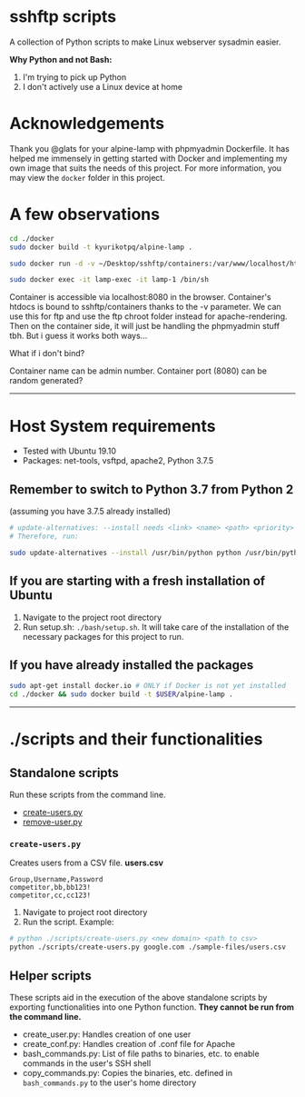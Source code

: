 # sshftp scripts
A collection of Python scripts to make Linux webserver sysadmin easier.

**Why Python and not Bash:** 
1) I'm trying to pick up Python
2) I don't actively use a Linux device at home

# Acknowledgements
Thank you @glats for your alpine-lamp with phpmyadmin Dockerfile. It has helped me immensely in getting started with Docker and implementing my own image that suits the needs of this project. For more information, you may view the `docker` folder in this project.

# A few observations
```bash
cd ./docker
sudo docker build -t kyurikotpq/alpine-lamp .

sudo docker run -d -v ~/Desktop/sshftp/containers:/var/www/localhost/htdocs/ -e MYSQL_ROOT_PASSWORD=lamp-1 -p 8080:80 --name lamp-1 kyurikotpq/alpine-lamp

sudo docker exec -it lamp-exec -it lamp-1 /bin/sh
```
Container is accessible via localhost:8080 in the browser.
Container's htdocs is bound to sshftp/containers thanks to the -v parameter. We can use this for ftp and use the ftp chroot folder instead for apache-rendering. Then on the container side, it will just be handling the phpmyadmin stuff tbh. But i guess it works both ways...

What if i don't bind?

Container name can be admin number.
Container port (8080) can be random generated?

---

# Host System requirements
- Tested with Ubuntu 19.10
- Packages: net-tools, vsftpd, apache2, Python 3.7.5

## Remember to switch to Python 3.7 from Python 2
(assuming you have 3.7.5 already installed)
```bash
# update-alternatives: --install needs <link> <name> <path> <priority>
# Therefore, run:

sudo update-alternatives --install /usr/bin/python python /usr/bin/python3 1
```

## If you are starting with a fresh installation of Ubuntu
1. Navigate to the project root directory 
2. Run setup.sh: `./bash/setup.sh`.
It will take care of the installation of the necessary packages for this project to run.

## If you have already installed the packages
```bash
sudo apt-get install docker.io # ONLY if Docker is not yet installed 
cd ./docker && sudo docker build -t $USER/alpine-lamp .
```

---

# ./scripts and their functionalities
## Standalone scripts
Run these scripts from the command line.
- [create-users.py](/#create-users.py)
- [remove-user.py](/#remove-user.py)

### `create-users.py`
Creates users from a CSV file.
**users.csv**
```
Group,Username,Password
competitor,bb,bb123!
competitor,cc,cc123!
```

1. Navigate to project root directory
2. Run the script. Example:
```bash
# python ./scripts/create-users.py <new domain> <path to csv>
python ./scripts/create-users.py google.com ./sample-files/users.csv
```

## Helper scripts
These scripts aid in the execution of the above standalone scripts by exporting functionalities into one Python function. **They cannot be run from the command line.**
- create_user.py: Handles creation of one user
- create_conf.py: Handles creation of .conf file for Apache
- bash_commands.py: List of file paths to binaries, etc. to enable commands in the user's SSH shell
- copy_commands.py: Copies the binaries, etc. defined in `bash_commands.py` to the user's home directory